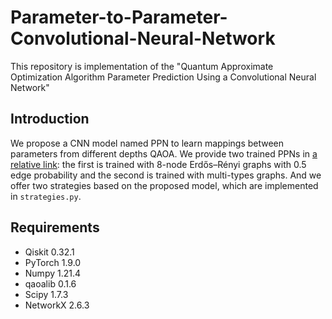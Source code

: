 # Parameter-to-Parameter-Convolutional-Neural-Network
This repository is implementation of the "Quantum Approximate Optimization Algorithm Parameter Prediction Using a Convolutional Neural Network"

## Introduction
We propose a CNN model named PPN to learn mappings between parameters from different depths QAOA.
We provide two trained PPNs in [a relative link](modesl/): the first is trained with 8-node Erdős–Rényi graphs with 0.5 edge probability and the second is trained with multi-types graphs.
And we offer two strategies based on the proposed model, which are implemented in `strategies.py`.

## Requirements
* Qiskit 0.32.1
* PyTorch 1.9.0
* Numpy 1.21.4
* qaoalib 0.1.6
* Scipy 1.7.3
* NetworkX 2.6.3
